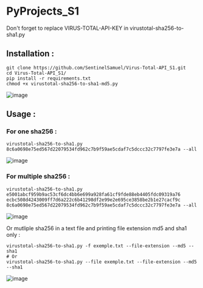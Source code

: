 # PyProjects_S1

Don't forget to replace VIRUS-TOTAL-API-KEY in virustotal-sha256-to-sha1.py

## Installation : 
```
git clone https://github.com/SentinelSamuel/Virus-Total-API_S1.git
cd Virus-Total-API_S1/
pip install -r requirements.txt
chmod +x virustotal-sha256-to-sha1-md5.py
```
![image](https://user-images.githubusercontent.com/114468569/229522908-f09e53eb-fc5b-42c1-94f0-37bb080e0e11.png)

## Usage : 
### For one sha256 : 
```
virustotal-sha256-to-sha1.py 8c6a0698e75ed567d22079534fd962c7b9f59ae5cdaf7c5dccc32c7797fe3e7a --all
```
![image](https://user-images.githubusercontent.com/114468569/229522548-2f762810-50ed-4573-a3a9-e74e7116c506.png)

### For multiple sha256 : 
```
virustotal-sha256-to-sha1.py e5001abcf959b9ac53cf6dc4bb6e699a928fa61cf9fde88eb4405fdc09319a76 ecbc508d4243009ff7d6a222c6b41298df2e99e2e695ce3858be2b1e27cacf9c 8c6a0698e75ed567d22079534fd962c7b9f59ae5cdaf7c5dccc32c7797fe3e7a --all
```
![image](https://user-images.githubusercontent.com/114468569/229523907-d646dcfb-650e-4ec4-b62b-ce653b8efe27.png)

Or mutliple sha256 in a text file and printing file extension md5 and sha1 only : 
```
virustotal-sha256-to-sha1.py -f exemple.txt --file-extension --md5 --sha1
# Or 
virustotal-sha256-to-sha1.py --file exemple.txt --file-extension --md5 --sha1
```
![image](https://user-images.githubusercontent.com/114468569/226892925-5ae76f53-06ee-4461-a029-d0f352e14034.png)
